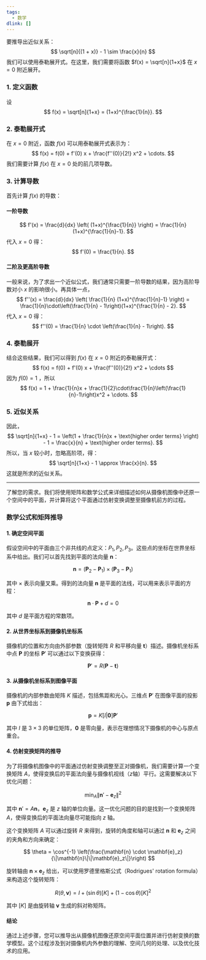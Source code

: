 ```yaml
---
tags:
  - 数学
dlink: []
---
```

要推导出近似关系：
$$
\sqrt[n]{(1 + x)} - 1 \sim \frac{x}{n}
$$
我们可以使用泰勒展开式。在这里，我们需要将函数 $f(x) = \sqrt[n]{1+x}$ 在 $x=0$ 附近展开。
### 1. 定义函数
设
$$
f(x) = \sqrt[n]{1+x} = (1+x)^{\frac{1}{n}}.
$$
### 2. 泰勒展开式
在 $x = 0$ 附近，函数 $f(x)$ 可以用泰勒展开式表示为：
$$
f(x) = f(0) + f'(0) x + \frac{f''(0)}{2!} x^2 + \cdots.
$$
我们需要计算 $f(x)$ 在 $x=0$ 处的前几项导数。
### 3. 计算导数
首先计算 $f(x)$ 的导数：
#### 一阶导数
$$
f'(x) = \frac{d}{dx} \left( (1+x)^{\frac{1}{n}} \right) = \frac{1}{n} (1+x)^{\frac{1}{n}-1}.
$$
代入 $x = 0$ 得：
$$
f'(0) = \frac{1}{n}.
$$
#### 二阶及更高阶导数
一般来说，为了求出一个近似公式，我们通常只需要一阶导数的结果，因为高阶导数对小 $x$ 的影响很小。再具体一点，
$$
f''(x) = \frac{d}{dx} \left( \frac{1}{n} (1+x)^{\frac{1}{n}-1} \right) = \frac{1}{n}\cdot\left(\frac{1}{n} - 1\right)(1+x)^{\frac{1}{n} - 2}.
$$
代入 $x = 0$ 得：
$$
f''(0) = \frac{1}{n} \cdot \left(\frac{1}{n} - 1\right).
$$
### 4. 泰勒展开
结合这些结果，我们可以得到 $f(x)$ 在 $x=0$ 附近的泰勒展开式：
$$
f(x) = f(0) + f'(0) x + \frac{f''(0)}{2!} x^2 + \cdots
$$
因为 $f(0) = 1$ ，所以
$$
f(x) = 1 + \frac{1}{n}x + \frac{1}{2}\cdot\frac{1}{n}\left(\frac{1}{n}-1\right)x^2 + \cdots.
$$
### 5. 近似关系
因此，
$$
\sqrt[n]{1+x} - 1 = \left(1 + \frac{1}{n}x + \text{higher order terms} \right) - 1 = \frac{x}{n} + \text{higher order terms}.
$$
所以，当 $x$ 较小时，忽略高阶项，得：
$$
\sqrt[n]{1+x} - 1 \approx \frac{x}{n}.
$$
这就是所求的近似关系。





---
了解您的需求。我们将使用矩阵和数学公式来详细描述如何从摄像机图像中还原一个空间中的平面，并计算将这个平面通过仿射变换调整至摄像机前方的过程。

### 数学公式和矩阵推导

#### 1. 确定空间平面

假设空间中的平面由三个非共线的点定义：$P_1, P_2, P_3$。这些点的坐标在世界坐标系中给出。我们可以首先找到平面的法向量 $\mathbf{n}$：

$$
\mathbf{n} = (\mathbf{P}_2 - \mathbf{P}_1) \times (\mathbf{P}_3 - \mathbf{P}_1)
$$

其中 $\times$ 表示向量叉乘。得到的法向量 $\mathbf{n}$ 是平面的法线，可以用来表示平面的方程：

$$
\mathbf{n} \cdot \mathbf{P} + d = 0
$$

其中 $d$ 是平面方程的常数项。

#### 2. 从世界坐标系到摄像机坐标系

摄像机的位置和方向由外部参数（旋转矩阵 $R$ 和平移向量 $\mathbf{t}$）描述。摄像机坐标系中点 $\mathbf{P}$ 的坐标 $\mathbf{P}'$ 可以通过以下变换获得：

$$
\mathbf{P}' = R(\mathbf{P} - \mathbf{t})
$$

#### 3. 从摄像机坐标系到图像平面

摄像机的内部参数由矩阵 $K$ 描述，包括焦距和光心。三维点 $\mathbf{P}'$ 在图像平面的投影 $\mathbf{p}$ 由下式给出：

$$
\mathbf{p} = K [I | \mathbf{0}] \mathbf{P}'
$$

其中 $I$ 是 $3 \times 3$ 的单位矩阵，$\mathbf{0}$ 是零向量，表示在理想情况下摄像机的中心与原点重合。

#### 4. 仿射变换矩阵的推导

为了将摄像机图像中的平面通过仿射变换调整至正对摄像机，我们需要计算一个变换矩阵 $A$，使得变换后的平面法向量与摄像机视线（$z$轴）平行。这需要解决以下优化问题：

$$
\min_{A} \|\mathbf{n}' - \mathbf{e}_z\|^2
$$

其中 $\mathbf{n}' = A \mathbf{n}$，$\mathbf{e}_z$ 是 $z$ 轴的单位向量。这一优化问题的目的是找到一个变换矩阵 $A$，使得变换后的平面法向量尽可能指向 $z$ 轴。

这个变换矩阵 $A$ 可以通过旋转 $R$ 来得到，旋转的角度和轴可以通过 $\mathbf{n}$ 和 $\mathbf{e}_z$ 之间的夹角和方向来确定：

$$
\theta = \cos^{-1} \left(\frac{\mathbf{n} \cdot \mathbf{e}_z}{\|\mathbf{n}\|\|\mathbf{e}_z\|}\right)
$$

旋转轴由 $\mathbf{n} \times \mathbf{e}_z$ 给出，可以使用罗德里格斯公式（Rodrigues' rotation formula）来构造这个旋转矩阵：

$$
R(\theta, \mathbf{v}) = I + (\sin \theta) [K] + (1 - \cos \theta) [K]^2
$$

其中 $[K]$ 是由旋转轴 $\mathbf{v}$ 生成的斜对称矩阵。

#### 结论

通过上述步骤，您可以推导出从摄像机图像还原空间平面位置并进行仿射变换的数学模型。这个过程涉及到对摄像机内外参数的理解、空间几何的处理、以及优化技术的应用。
